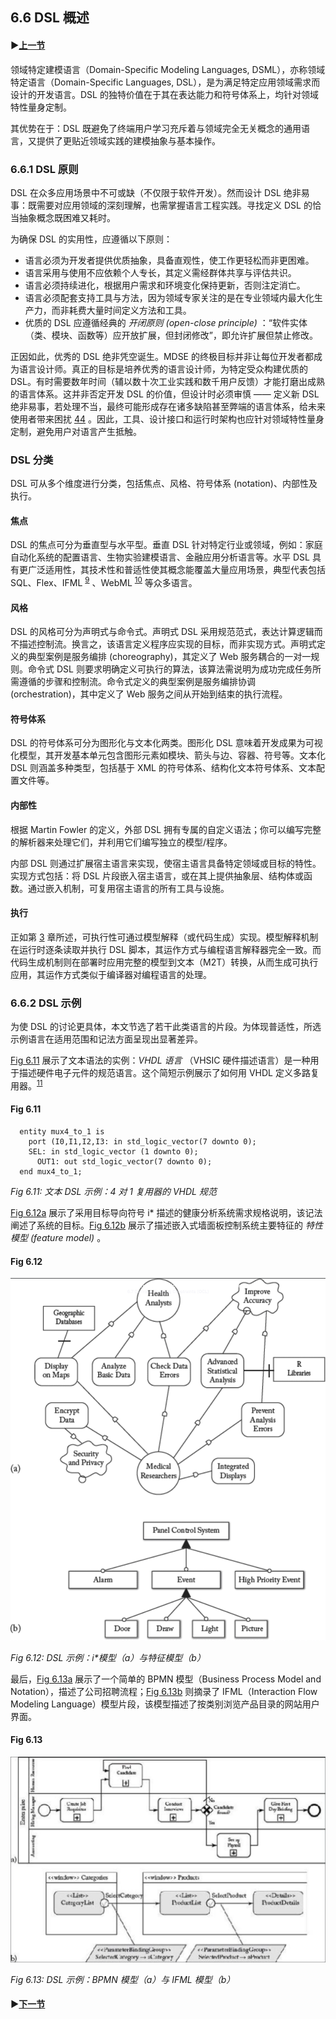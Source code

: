 ## 6.6 DSL 概述

#### ▶[上一节](5.md)

领域特定建模语言（Domain-Specific Modeling Languages, DSML），亦称领域特定语言（Domain-Specific Languages, DSL），是为满足特定应用领域需求而设计的开发语言。DSL 的独特价值在于其在表达能力和符号体系上，均针对领域特性量身定制。

其优势在于：DSL 既避免了终端用户学习充斥着与领域完全无关概念的通用语言，又提供了更贴近领域实践的建模抽象与基本操作。

### 6.6.1 DSL 原则

DSL 在众多应用场景中不可或缺（不仅限于软件开发）。然而设计 DSL 绝非易事：既需要对应用领域的深刻理解，也需掌握语言工程实践。寻找定义 DSL 的恰当抽象概念既困难又耗时。

为确保 DSL 的实用性，应遵循以下原则：

- 语言必须为开发者提供优质抽象，具备直观性，使工作更轻松而非更困难。
- 语言采用与使用不应依赖个人专长，其定义需经群体共享与评估共识。
- 语言必须持续进化，根据用户需求和环境变化保持更新，否则注定消亡。
- 语言必须配套支持工具与方法，因为领域专家关注的是在专业领域内最大化生产力，而非耗费大量时间定义方法和工具。
- 优质的 DSL 应遵循经典的 *开闭原则 (open-close principle)* ：“软件实体（类、模块、函数等）应开放扩展，但封闭修改”，即允许扩展但禁止修改。

正因如此，优秀的 DSL 绝非凭空诞生。MDSE 的终极目标并非让每位开发者都成为语言设计师。真正的目标是培养优秀的语言设计师，为特定受众构建优质的 DSL。有时需要数年时间（辅以数十次工业实践和数千用户反馈）才能打磨出成熟的语言体系。这并非否定开发 DSL 的价值，但设计时必须审慎 —— 定义新 DSL 绝非易事，若处理不当，最终可能形成存在诸多缺陷甚至弊端的语言体系，给未来使用者带来困扰 [44](../bibliography.md#44) 。因此，工具、设计接口和运行时架构也应针对领域特性量身定制，避免用户对语言产生抵触。

### DSL 分类

DSL 可从多个维度进行分类，包括焦点、风格、符号体系 (notation)、内部性及执行。

#### 焦点

DSL 的焦点可分为垂直型与水平型。垂直 DSL 针对特定行业或领域，例如：家庭自动化系统的配置语言、生物实验建模语言、金融应用分析语言等。水平 DSL 具有更广泛适用性，其技术性和普适性使其概念能覆盖大量应用场景，典型代表包括 SQL、Flex、IFML <sup>[9](0.md#9)</sup> 、WebML <sup>[10](0.md#10)</sup> 等众多语言。

#### 风格

DSL 的风格可分为声明式与命令式。声明式 DSL 采用规范范式，表达计算逻辑而不描述控制流。换言之，该语言定义程序应实现的目标，而非实现方式。声明式定义的典型案例是服务编排 (choreography)，其定义了 Web 服务耦合的一对一规则。命令式 DSL 则要求明确定义可执行的算法，该算法需说明为成功完成任务所需遵循的步骤和控制流。命令式定义的典型案例是服务编排协调 (orchestration)，其中定义了 Web 服务之间从开始到结束的执行流程。

#### 符号体系

DSL 的符号体系可分为图形化与文本化两类。图形化 DSL 意味着开发成果为可视化模型，其开发基本单元包含图形元素如模块、箭头与边、容器、符号等。文本化 DSL 则涵盖多种类型，包括基于 XML 的符号体系、结构化文本符号体系、文本配置文件等。


#### 内部性

根据 Martin Fowler 的定义，外部 DSL 拥有专属的自定义语法；你可以编写完整的解析器来处理它们，并利用它们编写独立的模型/程序。

内部 DSL 则通过扩展宿主语言来实现，使宿主语言具备特定领域或目标的特性。实现方式包括：将 DSL 片段嵌入宿主语言，或在其上提供抽象层、结构体或函数。通过嵌入机制，可复用宿主语言的所有工具与设施。

#### 执行

正如第 [3](../ch3/0.md) 章所述，可执行性可通过模型解释（或代码生成）实现。模型解释机制在运行时逐条读取并执行 DSL 脚本，其运作方式与编程语言解释器完全一致。而代码生成机制则在部署时应用完整的模型到文本（M2T）转换，从而生成可执行应用，其运作方式类似于编译器对编程语言的处理。

### 6.6.2 DSL 示例
为使 DSL 的讨论更具体，本文节选了若干此类语言的片段。为体现普适性，所选示例语言在适用范围和记法方面呈现出显著差异。

[Fig 6.11](#fig-611) 展示了文本语法的实例：*VHDL 语言* （VHSIC 硬件描述语言）是一种用于描述硬件电子元件的规范语言。这个简短示例展示了如何用 VHDL 定义多路复用器。<sup>[11](0.md#11)</sup>

#### Fig 6.11
```
  entity mux4_to_1 is
    port (I0,I1,I2,I3: in std_logic_vector(7 downto 0);
    SEL: in std_logic_vector (1 downto 0);
      OUT1: out std_logic_vector(7 downto 0);
  end mux4_to_1;
```
*Fig 6.11: 文本 DSL 示例：4 对 1 复用器的 VHDL 规范*

[Fig 6.12a](#fig-612) 展示了采用目标导向符号 i\* 描述的健康分析系统需求规格说明，该记法阐述了系统的目标。[Fig 6.12b](#fig-612) 展示了描述嵌入式墙面板控制系统主要特征的 *特性模型 (feature model)* 。

#### Fig 6.12
![Fig 6.12](../img/fig6.12.png)

*Fig 6.12: DSL 示例：i\*模型（a）与特征模型（b）*

最后，[Fig 6.13a](#fig-613) 
展示了一个简单的 BPMN 模型（Business Process Model and Notation），描述了公司招聘流程；[Fig 6.13b](#fig-613) 则摘录了 IFML（Interaction Flow Modeling Language）模型片段，该模型描述了按类别浏览产品目录的网站用户界面。

#### Fig 6.13
![Fig 6.13](../img/fig6.13.png)

*Fig 6.13: DSL 示例：BPMN 模型（a）与 IFML 模型（b）*

#### ▶[下一节](7.md)
